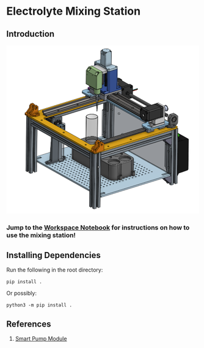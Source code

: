 # Electrolyte Mixing Station

## Introduction
![image](data/images/CAD.png)

### Jump to the [Workspace Notebook](Workspace.ipynb) for instructions on how to use the mixing station!

## Installing Dependencies

Run the following in the root directory:

```
pip install .
```

Or possibly:

```
python3 -m pip install .
```

## References
1. [Smart Pump Module](https://www.theleeco.com/product/smart-pump-module/#resources)